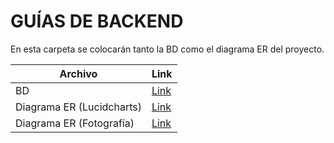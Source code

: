 # GUÍAS DE BACKEND

En esta carpeta se colocarán tanto la BD como el diagrama ER del proyecto.



| Archivo|Link|
|--------------------|--------------------------------------------------------------|
|BD | [Link]([https://github.com/Pancratzia/Rocket.net/pull/2](https://github.com/Pancratzia/Rocket.net/blob/main/Guias/Backend/rocket.sql))  |
|Diagrama ER (Lucidcharts)| [Link](https://lucid.app/lucidchart/b83b6444-10e7-4a5d-9897-2166e3dab538/edit?invitationId=inv_16ae338d-ab75-4e25-a9e8-6992a1a05bc2)  |
|Diagrama ER (Fotografía)| [Link](https://github.com/Pancratzia/Rocket.net/blob/f0aeff9f8297178be08bd91343002239d3564454/Guias/Backend/Diagrama%20ER.pdf)  |
